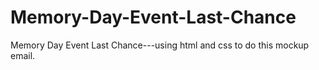 # Memory-Day-Event-Last-Chance
Memory Day Event Last Chance---using html and css to do this mockup email.
